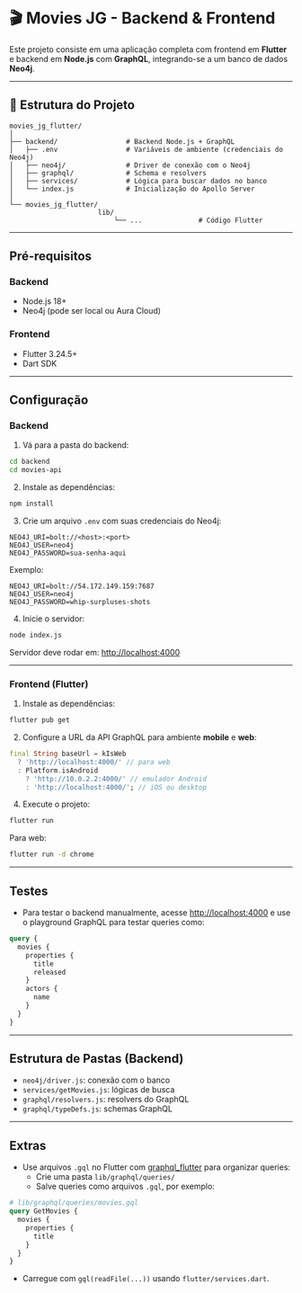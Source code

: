 # 🎬 Movies JG - Backend & Frontend

Este projeto consiste em uma aplicação completa com frontend em **Flutter** e backend em **Node.js** com **GraphQL**, integrando-se a um banco de dados **Neo4j**.

---

## 📁 Estrutura do Projeto

```
movies_jg_flutter/
│
├── backend/                 # Backend Node.js + GraphQL
│   ├── .env                 # Variáveis de ambiente (credenciais do Neo4j)
│   ├── neo4j/               # Driver de conexão com o Neo4j
│   ├── graphql/             # Schema e resolvers
│   ├── services/            # Lógica para buscar dados no banco
│   └── index.js             # Inicialização do Apollo Server
│
└── movies_jg_flutter/
                      lib/
                          └── ...              # Código Flutter
```

---

## Pré-requisitos

### Backend

- Node.js 18+
- Neo4j (pode ser local ou Aura Cloud)

### Frontend

- Flutter 3.24.5+
- Dart SDK

---

## Configuração

###  Backend

1. Vá para a pasta do backend:

```bash
cd backend
cd movies-api
```

2. Instale as dependências:

```bash
npm install
```

3. Crie um arquivo `.env` com suas credenciais do Neo4j:

```env
NEO4J_URI=bolt://<host>:<port>
NEO4J_USER=neo4j
NEO4J_PASSWORD=sua-senha-aqui
```

Exemplo:

```env
NEO4J_URI=bolt://54.172.149.159:7687
NEO4J_USER=neo4j
NEO4J_PASSWORD=whip-surpluses-shots
```

4. Inicie o servidor:

```bash
node index.js
```

Servidor deve rodar em: [http://localhost:4000](http://localhost:4000)

---

### Frontend (Flutter)

1. Instale as dependências:

```bash
flutter pub get
```

2. Configure a URL da API GraphQL para ambiente **mobile** e **web**:

```dart
final String baseUrl = kIsWeb
  ? 'http://localhost:4000/' // para web
  : Platform.isAndroid
    ? 'http://10.0.2.2:4000/' // emulador Android
    : 'http://localhost:4000/'; // iOS ou desktop
```

4. Execute o projeto:

```bash
flutter run
```

Para web:

```bash
flutter run -d chrome
```

---

## Testes

- Para testar o backend manualmente, acesse [http://localhost:4000](http://localhost:4000) e use o playground GraphQL para testar queries como:

```graphql
query {
  movies {
    properties {
      title
      released
    }
    actors {
      name
    }
  }
}
```

---

## Estrutura de Pastas (Backend)

- `neo4j/driver.js`: conexão com o banco
- `services/getMovies.js`: lógicas de busca
- `graphql/resolvers.js`: resolvers do GraphQL
- `graphql/typeDefs.js`: schemas GraphQL

---

## Extras

- Use arquivos `.gql` no Flutter com [graphql_flutter](https://pub.dev/packages/graphql_flutter) para organizar queries:
  - Crie uma pasta `lib/graphql/queries/`
  - Salve queries como arquivos `.gql`, por exemplo:

```graphql
# lib/graphql/queries/movies.gql
query GetMovies {
  movies {
    properties {
      title
    }
  }
}
```

- Carregue com `gql(readFile(...))` usando `flutter/services.dart`.
